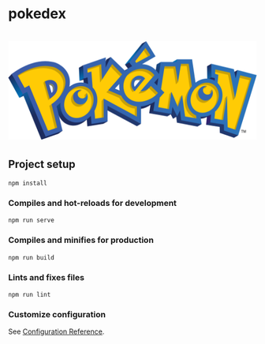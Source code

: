 # pokedex
<h1 align="center">
  <img src="src/assets/img/pokemon.svg" height="200px" alt="Pokemon"/>
</h1>



## Project setup
```
npm install
```

### Compiles and hot-reloads for development
```
npm run serve
```

### Compiles and minifies for production
```
npm run build
```

### Lints and fixes files
```
npm run lint
```

### Customize configuration
See [Configuration Reference](https://cli.vuejs.org/config/).
